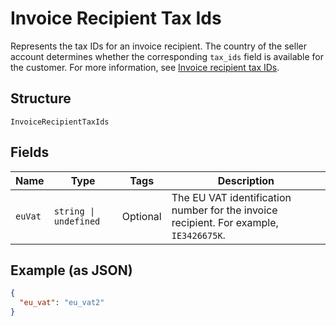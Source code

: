 
# Invoice Recipient Tax Ids

Represents the tax IDs for an invoice recipient. The country of the seller account determines
whether the corresponding `tax_ids` field is available for the customer. For more information,
see [Invoice recipient tax IDs](../../https://developer.squareup.com/docs/invoices-api/overview#recipient-tax-ids).

## Structure

`InvoiceRecipientTaxIds`

## Fields

| Name | Type | Tags | Description |
|  --- | --- | --- | --- |
| `euVat` | `string \| undefined` | Optional | The EU VAT identification number for the invoice recipient. For example, `IE3426675K`. |

## Example (as JSON)

```json
{
  "eu_vat": "eu_vat2"
}
```

